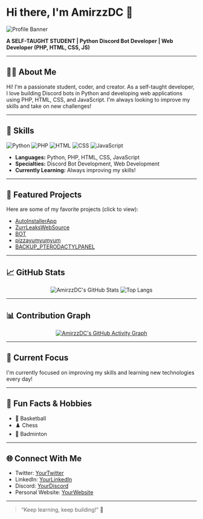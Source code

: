 # Hi there, I'm AmirzzDC 👋

![Profile Banner](https://imgur.com/your-banner-image.png) <!-- Optional: add your own banner image URL -->

**A SELF-TAUGHT STUDENT | Python Discord Bot Developer | Web Developer (PHP, HTML, CSS, JS)**

---

## 🧑‍💻 About Me

Hi! I'm a passionate student, coder, and creator. As a self-taught developer, I love building Discord bots in Python and developing web applications using PHP, HTML, CSS, and JavaScript. I'm always looking to improve my skills and take on new challenges!

---

## 🚀 Skills

![Python](https://img.shields.io/badge/-Python-3776AB?style=flat&logo=python&logoColor=white)
![PHP](https://img.shields.io/badge/-PHP-777BB4?style=flat&logo=php&logoColor=white)
![HTML](https://img.shields.io/badge/-HTML5-E34F26?style=flat&logo=html5&logoColor=white)
![CSS](https://img.shields.io/badge/-CSS3-1572B6?style=flat&logo=css3&logoColor=white)
![JavaScript](https://img.shields.io/badge/-JavaScript-F7DF1E?style=flat&logo=javascript&logoColor=black)

- **Languages:** Python, PHP, HTML, CSS, JavaScript  
- **Specialties:** Discord Bot Development, Web Development  
- **Currently Learning:** Always improving my skills!

---

## 📌 Featured Projects

Here are some of my favorite projects (click to view):

- [AutoInstallerApp](https://github.com/AmirzzDC/AutoInstallerApp)
- [ZurrLeaksWebSource](https://github.com/AmirzzDC/ZurrLeaksWebSource)
- [BOT](https://github.com/AmirzzDC/BOT)
- [pizzayumyumyum](https://github.com/AmirzzDC/pizzayumyumyum)
- [BACKUP_PTERODACTYLPANEL](https://github.com/AmirzzDC/BACKUP_PTERODACTYLPANEL)

---

## 📈 GitHub Stats

<div align="center">

![AmirzzDC's GitHub Stats](https://github-readme-activity-graph.cyclic.app/api?username=AmirzzDC&show_icons=true&theme=radical&hide_border=true)
![Top Langs](https://github-readme-activity-graph.cyclic.app/api/top-langs/?username=AmirzzDC&layout=compact&theme=radical&hide_border=true)
  
</div>

---

## 📊 Contribution Graph

<div align="center">

[![AmirzzDC's GitHub Activity Graph](https://github-readme-activity-graph.cyclic.app/graph?username=AmirzzDC&theme=github-compact)](https://github.com/Ashutosh00710/github-readme-activity-graph)

</div>

---

## 🌱 Current Focus

I'm currently focused on improving my skills and learning new technologies every day!

---

## 🎯 Fun Facts & Hobbies

- 🏀 Basketball
- ♟️ Chess
- 🏸 Badminton

---

## 🌐 Connect With Me

<!-- Add your social links below! -->
- Twitter: [YourTwitter](#)
- LinkedIn: [YourLinkedIn](#)
- Discord: [YourDiscord](#)
- Personal Website: [YourWebsite](#)

---

> “Keep learning, keep building!” 🚀
